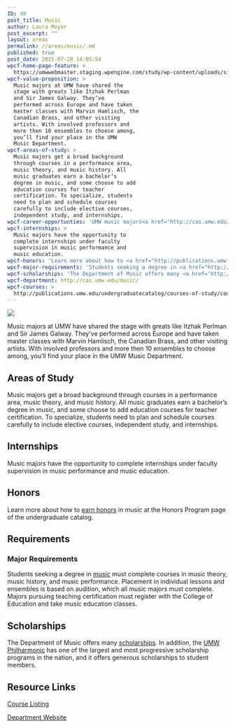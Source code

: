 ```yaml
---
ID: 48
post_title: Music
author: Laura Moyer
post_excerpt: ""
layout: areas
permalink: //areas/music/.md
published: true
post_date: 2015-07-28 14:05:54
wpcf-home-page-feature: >
  https://umwwebmaster.staging.wpengine.com/study/wp-content/uploads/sites/5/2015/07/Music-11e.jpg
wpcf-value-proposition: >
  Music majors at UMW have shared the
  stage with greats like Itzhak Perlman
  and Sir James Galway. They’ve
  performed across Europe and have taken
  master classes with Marvin Hamlisch, the
  Canadian Brass, and other visiting
  artists. With involved professors and
  more then 10 ensembles to choose among,
  you’ll find your place in the UMW
  Music Department.
wpcf-areas-of-study: >
  Music majors get a broad background
  through courses in a performance area,
  music theory, and music history. All
  music graduates earn a bachelor’s
  degree in music, and some choose to add
  education courses for teacher
  certification. To specialize, students
  need to plan and schedule courses
  carefully to include elective courses,
  independent study, and internships.
wpcf-career-opportunties: 'UMW music majors<a href="http://cas.umw.edu/music/mission/"> leave prepared</a> for graduate study, performance, composition, research, production, sound engineering, and more. Graduates who include music education often teach in public schools.'
wpcf-internships: >
  Music majors have the opportunity to
  complete internships under faculty
  supervision in music performance and
  music education.
wpcf-honors: 'Learn more about how to <a href="http://publications.umw.edu/undergraduatecatalog/colleges/cas/honors-program/">earn honors</a> in music at the Honors Program page of the undergraduate catalog.'
wpcf-major-requirements: 'Students seeking a degree in <a href="http://publications.umw.red/undergraduatecatalog/courses-of-study/majors/musc/">music</a> must complete courses in music theory, music history, and music performance. Placement in individual lessons and ensembles is based on audition, which all music majors must complete. Majors pursuing teaching certification must register with the College of Education and take music education classes.'
wpcf-scholarships: 'The Department of Music offers many <a href="http://cas.umw.edu/music/scholarships/">scholarships</a>. In addition, the <a href="http://philharmonic.umw.edu/about-the-orchestra/scholarships/">UMW Philharmonic</a> has one of the largest and most progressive scholarship programs in the nation, and it offers generous scholarships to student members.'
wpcf-department: http://cas.umw.edu/music/
wpcf-courses: >
  http://publications.umw.edu/undergraduatecatalog/courses-of-study/course-descriptions/musc/
---
```


<!-- Types Custom Fields: -->
[![](https://umwwebmaster.staging.wpengine.com/study/wp-content/uploads/sites/5/2015/07/Music-11e.jpg)](https://umwwebmaster.staging.wpengine.com/study/wp-content/uploads/sites/5/2015/07/Music-11e.jpg)
<!-- End home-page-feature -->

<!-- value-proposition -->
Music majors at UMW have shared the stage with greats like Itzhak Perlman and Sir James Galway. They’ve performed across Europe and have taken master classes with Marvin Hamlisch, the Canadian Brass, and other visiting artists. With involved professors and more then 10 ensembles to choose among, you’ll find your place in the UMW Music Department.
<!-- End value-proposition -->

<!-- areas-of-study -->
## Areas of Study
Music majors get a broad background through courses in a performance area, music theory, and music history. All music graduates earn a bachelor’s degree in music, and some choose to add education courses for teacher certification. To specialize, students need to plan and schedule courses carefully to include elective courses, independent study, and internships.
<!-- End areas-of-study -->

<!-- internships -->
## Internships
Music majors have the opportunity to complete internships under faculty supervision in music performance and music education.
<!-- End internships -->

<!-- honors -->
## Honors
Learn more about how to [earn honors](http://publications.umw.edu/undergraduatecatalog/colleges/cas/honors-program/) in music at the Honors Program page of the undergraduate catalog.
<!-- End honors -->

<!-- requirements -->
## Requirements

<!-- major-requirements -->
### Major Requirements
Students seeking a degree in [music](http://publications.umw.red/undergraduatecatalog/courses-of-study/majors/musc/) must complete courses in music theory, music history, and music performance. Placement in individual lessons and ensembles is based on audition, which all music majors must complete. Majors pursuing teaching certification must register with the College of Education and take music education classes.
<!-- End major-requirements -->

<!-- End requirements -->

<!-- scholarships -->
## Scholarships
The Department of Music offers many [scholarships](http://cas.umw.edu/music/scholarships/). In addition, the [UMW Philharmonic](http://philharmonic.umw.edu/about-the-orchestra/scholarships/) has one of the largest and most progressive scholarship programs in the nation, and it offers generous scholarships to student members.
<!-- End scholarships -->

<!-- resource-links -->
## Resource Links

<!-- courses -->
[Course Listing](http://publications.umw.edu/undergraduatecatalog/courses-of-study/course-descriptions/musc/)

<!-- End courses -->


<!-- department -->
[Department Website](http://cas.umw.edu/music/)

<!-- End department -->

<!-- End resource-links -->

<!-- End Types Custom Fields -->